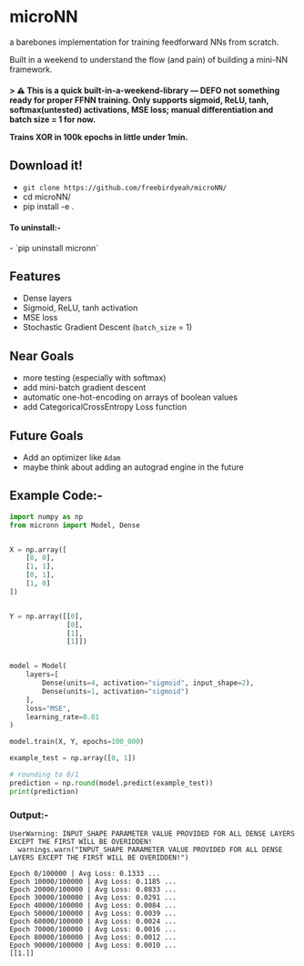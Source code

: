 # microNN
a barebones implementation for training feedforward NNs from scratch.

Built in a weekend to understand the flow (and pain) of building a mini-NN framework.

<h4>> ⚠️ This is a quick built-in-a-weekend-library — DEFO not something ready for proper FFNN training. Only supports sigmoid, ReLU, tanh, softmax(untested) activations, MSE loss; manual differentiation and batch size = 1 for now.

Trains XOR in 100k epochs in little under 1min.</h4>

## Download it!

- `git clone https://github.com/freebirdyeah/microNN/`
- cd microNN/
- pip install -e .

<h4 >To uninstall:- </h4>
- `pip uninstall micronn`

## Features
- Dense layers
- Sigmoid, ReLU, tanh activation
- MSE loss
- Stochastic Gradient Descent (`batch_size` = 1)

## Near Goals
- more testing (especially with softmax)
- add mini-batch gradient descent
- automatic one-hot-encoding on arrays of boolean values
- add CategoricalCrossEntropy Loss function
 
## Future Goals
- Add an optimizer like `Adam`
- maybe think about adding an autograd engine in the future

## Example Code:-

```python
import numpy as np
from micronn import Model, Dense


X = np.array([
    [0, 0],
    [1, 1],
    [0, 1], 
    [1, 0]
])


Y = np.array([[0], 
              [0], 
              [1], 
              [1]])


model = Model(
    layers=[
        Dense(units=4, activation="sigmoid", input_shape=2),
        Dense(units=1, activation="sigmoid")
    ],
    loss="MSE",
    learning_rate=0.01
)

model.train(X, Y, epochs=100_000)

example_test = np.array([0, 1])

# rounding to 0/1
prediction = np.round(model.predict(example_test))
print(prediction)
```

<h3>Output:-</h3>

```
UserWarning: INPUT_SHAPE PARAMETER VALUE PROVIDED FOR ALL DENSE LAYERS EXCEPT THE FIRST WILL BE OVERIDDEN!
  warnings.warn("INPUT_SHAPE PARAMETER VALUE PROVIDED FOR ALL DENSE LAYERS EXCEPT THE FIRST WILL BE OVERIDDEN!")

Epoch 0/100000 | Avg Loss: 0.1333 ...
Epoch 10000/100000 | Avg Loss: 0.1185 ...
Epoch 20000/100000 | Avg Loss: 0.0833 ...
Epoch 30000/100000 | Avg Loss: 0.0291 ...
Epoch 40000/100000 | Avg Loss: 0.0084 ...
Epoch 50000/100000 | Avg Loss: 0.0039 ...
Epoch 60000/100000 | Avg Loss: 0.0024 ...
Epoch 70000/100000 | Avg Loss: 0.0016 ...
Epoch 80000/100000 | Avg Loss: 0.0012 ...
Epoch 90000/100000 | Avg Loss: 0.0010 ...
[[1.]]
```
